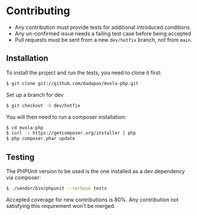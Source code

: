 # Contributing

 * Any contribution must provide tests for additional introduced conditions
 * Any un-confirmed issue needs a failing test case before being accepted
 * Pull requests must be sent from a new `dev/hotfix` branch, not from `main`.

## Installation

To install the project and run the tests, you need to clone it first:

```sh
$ git clone git://github.com/dadapas/mvola-php.git
```

Set up a branch for dev

```sh
$ git checkout -b dev/hotfix
```

You will then need to run a composer installation:

```sh
$ cd mvola-php
$ curl -s https://getcomposer.org/installer | php
$ php composer.phar update
```

## Testing

The PHPUnit version to be used is the one installed as a dev dependency via composer:

```sh
$ ./vendor/bin/phpunit --verbose tests
```

Accepted coverage for new contributions is 80%. Any contribution not satisfying this requirement 
won't be merged.
